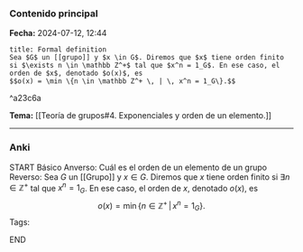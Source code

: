 ### Contenido principal

**Fecha:** 2024-07-12, 12:44

```ad-formal
title: Formal definition
Sea $G$ un [[grupo]] y $x \in G$. Diremos que $x$ tiene orden finito si $\exists n \in \mathbb Z^+$ tal que $x^n = 1_G$. En ese caso, el orden de $x$, denotado $o(x)$, es
$$o(x) = \min \{n \in \mathbb Z^+ \, | \, x^n = 1_G\}.$$
```

^a23c6a

**Tema:** [[Teoría de grupos#4. Exponenciales y orden de un elemento.]]

---
### Anki

START
Básico
Anverso: Cuál es el orden de un elemento de un grupo
Reverso: Sea $G$ un [[Grupo]] y $x \in G$. Diremos que $x$ tiene orden finito si $\exists n \in \mathbb Z^+$ tal que $x^n = 1_G$. En ese caso, el orden de $x$, denotado $o(x)$, es
$$o(x) = \min \{n \in \mathbb Z^+ \, | \, x^n = 1_G\}.$$
Tags:
<!--ID: 1727083427897-->
END
